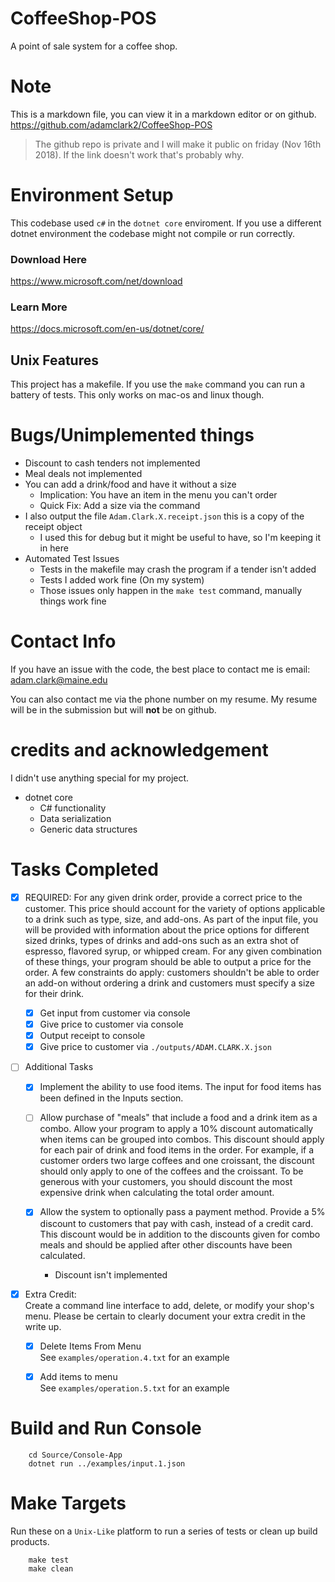 # CoffeeShop-POS
A point of sale system for a coffee shop.

# Note
This is a markdown file, you can view it in a markdown editor or on github. 
https://github.com/adamclark2/CoffeeShop-POS 

> The github repo is private and I will make it public on friday (Nov 16th 2018). If the link doesn't work that's probably why.

# Environment Setup
This codebase used `c#` in the `dotnet core` enviroment. If you use a different dotnet environment 
the codebase might not compile or run correctly.

### Download Here
https://www.microsoft.com/net/download

### Learn More
https://docs.microsoft.com/en-us/dotnet/core/

## Unix Features
This project has a makefile. If you use the `make` command you can run a battery of tests. This
only works on mac-os and linux though. 

# Bugs/Unimplemented things
* Discount to cash tenders not implemented
* Meal deals not implemented 
* You can add a drink/food and have it without a size
   * Implication: You have an item in the menu you can't order
   * Quick Fix: Add a size via the command
* I also output the file `Adam.Clark.X.receipt.json` this is a copy of the receipt object 
   * I used this for debug but it might be useful to have, so I'm keeping it in here
* Automated Test Issues
   * Tests in the makefile may crash the program if a tender isn't added
   * Tests I added work fine (On my system)
   * Those issues only happen in the `make test` command, manually things work fine

# Contact Info
If you have an issue with the code, the best place to contact me is email:
adam.clark@maine.edu

You can also contact me via the phone number on my resume. My resume will be in the
submission but will **not** be on github.

# credits and acknowledgement
I didn't use anything special for my project. 

* dotnet core
   * C# functionality
   * Data serialization
   * Generic data structures


# Tasks Completed

- [X] REQUIRED: For any given drink order, provide a correct price to the customer. This price should account for the variety of options applicable to a drink such as type, size, and add-ons. As part of the input file, you will be provided with information about the price options for different sized drinks, types of drinks and add-ons such as an extra shot of espresso, flavored syrup, or whipped cream. For any given combination of these things, your program should be able to output a price for the order. A few constraints do apply: customers shouldn't be able to order an add-on without ordering a drink and customers must specify a size for their drink.

   - [X] Get input from customer via console
   - [X] Give price to customer via console
   - [X] Output receipt to console
   - [X] Give price to customer via `./outputs/ADAM.CLARK.X.json`

- [ ] Additional Tasks

   - [X] Implement the ability to use food items. The input for food items has been defined in the Inputs section.

   - [ ] Allow purchase of "meals" that include a food and a drink item as a combo. Allow your program to apply a 10% discount automatically when items can be grouped into combos. This discount should apply for each pair of drink and food items in the order. For example, if a customer orders two large coffees and one croissant, the discount should only apply to one of the coffees and the croissant. To be generous with your customers, you should discount the most expensive drink when calculating the total order amount.

   - [X] Allow the system to optionally pass a payment method. Provide a 5% discount to customers that pay with cash, instead of a credit card. This discount would be in addition to the discounts given for combo meals and should be applied after other discounts have been calculated.
      - Discount isn't implemented

- [X] Extra Credit:  
Create a command line interface to add, delete, or modify your shop's menu. Please be certain to clearly document your extra credit in the write up.

   - [X] Delete Items From Menu  
      See `examples/operation.4.txt` for an example  

   - [X] Add items to menu  
      See `examples/operation.5.txt` for an example  

# Build and Run Console

        cd Source/Console-App
        dotnet run ../examples/input.1.json

# Make Targets
Run these on a `Unix-Like` platform to run a series of tests or clean up build products.

        make test
        make clean

